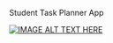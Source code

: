 Student Task Planner App

[![IMAGE ALT TEXT HERE](https://img.youtube.com/vi/rBZtGi_Cx1s/0.jpg)](https://www.youtube.com/watch?v=rBZtGi_Cx1s)
